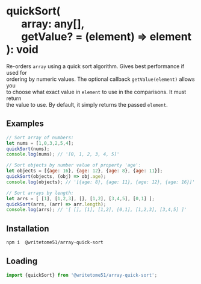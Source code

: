 # quickSort(<br>&nbsp;&nbsp;&nbsp;&nbsp;&nbsp;&nbsp;array: any[],<br>&nbsp;&nbsp;&nbsp;&nbsp;&nbsp;&nbsp;getValue? = (element) => element<br>): void

Re-orders `array` using a quick sort algorithm.  Gives best performance if used for  
ordering by numeric values.  The optional callback `getValue(element)` allows you  
to choose what exact value in `element` to use in the comparisons. It must return  
the value to use. By default, it simply returns the passed `element`.

## Examples
```js
// Sort array of numbers:
let nums = [1,0,3,2,5,4];
quickSort(nums);
console.log(nums); // '[0, 1, 2, 3, 4, 5]'

// Sort objects by number value of property 'age':
let objects = [{age: 16}, {age: 12}, {age: 8}, {age: 11}];
quickSort(objects, (obj) => obj.age);
console.log(objects); // '[{age: 8}, {age: 11}, {age: 12}, {age: 16}]'

// Sort arrays by length:
let arrs = [ [1], [1,2,3], [], [1,2], [3,4,5], [0,1] ];
quickSort(arrs, (arr) => arr.length);
console.log(arrs); // '[ [], [1], [1,2], [0,1], [1,2,3], [3,4,5] ]'
```


## Installation

```bash
npm i  @writetome51/array-quick-sort
```

## Loading
```js
import {quickSort} from '@writetome51/array-quick-sort';
```
